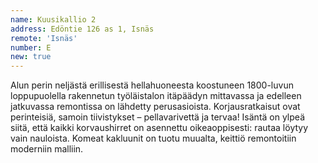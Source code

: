 ```yaml
---
name: Kuusikallio 2
address: Edöntie 126 as 1, Isnäs
remote: 'Isnäs'
number: E
new: true
---
```

Alun perin neljästä erillisestä hellahuoneesta koostuneen 1800-luvun loppupuolella rakennetun työläistalon itäpäädyn mittavassa ja edelleen jatkuvassa remontissa on lähdetty perusasioista. Korjausratkaisut ovat perinteisiä, samoin tiivistykset – pellavarivettä ja tervaa! Isäntä on ylpeä siitä, että kaikki korvaushirret on asennettu oikeaoppisesti: rautaa löytyy vain nauloista. Komeat kakluunit on tuotu muualta, keittiö remontoitiin moderniin malliin.
